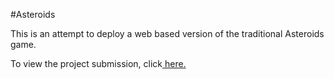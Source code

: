 #Asteroids

This is an attempt to deploy a web based version of the traditional Asteroids game. 

To view the project submission, click<a href=https://asteroids-dun.vercel.app/ title="Asteroids"> here.</a> 